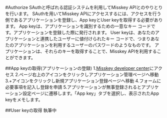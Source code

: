 #Authorize
SAuthと呼ばれる認証システムを利用してMisskey APIとのやりとりを行います。
SAuthを用いてMisskey APIにアクセスするには、アクセスを行う側であるアプリケーションを登録し、App keyとUser keyを取得する必要があります。
App keyは、アプリケーションを識別するための一意なキー コードです。アプリケーションを登録した際に発行されます。
User keyは、あなたのアプリケーションと連携したユーザーに値付けられたキー コードで、つまりあなたのアプリケーションを利用するユーザーのパスワードのようなものです。
アプリケーションは、それらのキーを取得することで、Misskey APIを利用することができます。

##App keyの取得(アプリケーションの登録)
1.[Misskey developer center](http://dev.misskey.xyz)にアクセス
2.ページ右上のアイコンをクリックしアプリケーション管理ページへ移動
3.+アイコンをクリックし新規アプリケーション登録ページへ移動
4.フォームに必要事項を記入し登録を申請
5.アプリケーションが無事登録されるとアプリケーション設定ページに遷移します。「App key」タブを選択し、表示されたApp keyをメモします。

##User keyの取得
執筆中
